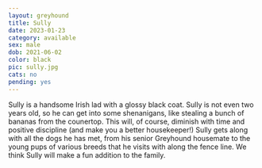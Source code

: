 ```yaml
---
layout: greyhound
title: Sully
date: 2023-01-23
category: available
sex: male
dob: 2021-06-02
color: black
pic: sully.jpg
cats: no
pending: yes
---
```

Sully is a handsome Irish lad with a glossy black coat. Sully is not even two years old, so he can get into some shenanigans, like stealing a bunch of bananas from the counertop. This will, of course, diminish with time and positive discipline (and make you a better housekeeper!)  Sully gets along with all the dogs he has met, from his senior Greyhound housemate to the young pups of various breeds that he visits with along the fence line. We think Sully will make a fun addition to the family.
